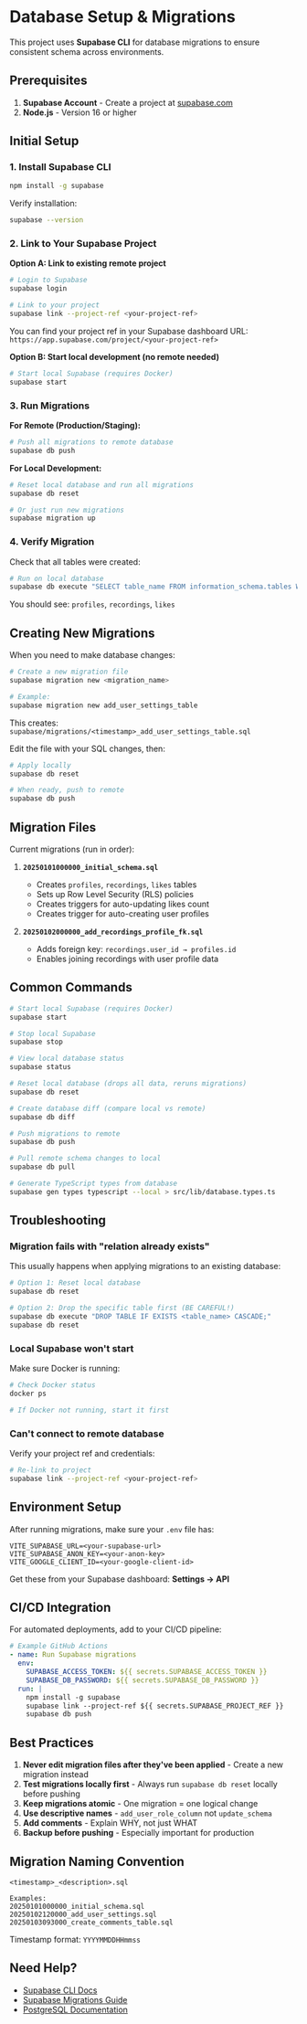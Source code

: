 # Database Setup & Migrations

This project uses **Supabase CLI** for database migrations to ensure consistent schema across environments.

## Prerequisites

1. **Supabase Account** - Create a project at [supabase.com](https://supabase.com)
2. **Node.js** - Version 16 or higher

## Initial Setup

### 1. Install Supabase CLI

```bash
npm install -g supabase
```

Verify installation:
```bash
supabase --version
```

### 2. Link to Your Supabase Project

**Option A: Link to existing remote project**
```bash
# Login to Supabase
supabase login

# Link to your project
supabase link --project-ref <your-project-ref>
```

You can find your project ref in your Supabase dashboard URL:
`https://app.supabase.com/project/<your-project-ref>`

**Option B: Start local development (no remote needed)**
```bash
# Start local Supabase (requires Docker)
supabase start
```

### 3. Run Migrations

**For Remote (Production/Staging):**
```bash
# Push all migrations to remote database
supabase db push
```

**For Local Development:**
```bash
# Reset local database and run all migrations
supabase db reset

# Or just run new migrations
supabase migration up
```

### 4. Verify Migration

Check that all tables were created:
```bash
# Run on local database
supabase db execute "SELECT table_name FROM information_schema.tables WHERE table_schema='public';"
```

You should see: `profiles`, `recordings`, `likes`

## Creating New Migrations

When you need to make database changes:

```bash
# Create a new migration file
supabase migration new <migration_name>

# Example:
supabase migration new add_user_settings_table
```

This creates: `supabase/migrations/<timestamp>_add_user_settings_table.sql`

Edit the file with your SQL changes, then:
```bash
# Apply locally
supabase db reset

# When ready, push to remote
supabase db push
```

## Migration Files

Current migrations (run in order):

1. **`20250101000000_initial_schema.sql`**
   - Creates `profiles`, `recordings`, `likes` tables
   - Sets up Row Level Security (RLS) policies
   - Creates triggers for auto-updating likes count
   - Creates trigger for auto-creating user profiles

2. **`20250102000000_add_recordings_profile_fk.sql`**
   - Adds foreign key: `recordings.user_id → profiles.id`
   - Enables joining recordings with user profile data

## Common Commands

```bash
# Start local Supabase (requires Docker)
supabase start

# Stop local Supabase
supabase stop

# View local database status
supabase status

# Reset local database (drops all data, reruns migrations)
supabase db reset

# Create database diff (compare local vs remote)
supabase db diff

# Push migrations to remote
supabase db push

# Pull remote schema changes to local
supabase db pull

# Generate TypeScript types from database
supabase gen types typescript --local > src/lib/database.types.ts
```

## Troubleshooting

### Migration fails with "relation already exists"

This usually happens when applying migrations to an existing database:

```bash
# Option 1: Reset local database
supabase db reset

# Option 2: Drop the specific table first (BE CAREFUL!)
supabase db execute "DROP TABLE IF EXISTS <table_name> CASCADE;"
supabase db reset
```

### Local Supabase won't start

Make sure Docker is running:
```bash
# Check Docker status
docker ps

# If Docker not running, start it first
```

### Can't connect to remote database

Verify your project ref and credentials:
```bash
# Re-link to project
supabase link --project-ref <your-project-ref>
```

## Environment Setup

After running migrations, make sure your `.env` file has:

```env
VITE_SUPABASE_URL=<your-supabase-url>
VITE_SUPABASE_ANON_KEY=<your-anon-key>
VITE_GOOGLE_CLIENT_ID=<your-google-client-id>
```

Get these from your Supabase dashboard: **Settings → API**

## CI/CD Integration

For automated deployments, add to your CI/CD pipeline:

```yaml
# Example GitHub Actions
- name: Run Supabase migrations
  env:
    SUPABASE_ACCESS_TOKEN: ${{ secrets.SUPABASE_ACCESS_TOKEN }}
    SUPABASE_DB_PASSWORD: ${{ secrets.SUPABASE_DB_PASSWORD }}
  run: |
    npm install -g supabase
    supabase link --project-ref ${{ secrets.SUPABASE_PROJECT_REF }}
    supabase db push
```

## Best Practices

1. **Never edit migration files after they've been applied** - Create a new migration instead
2. **Test migrations locally first** - Always run `supabase db reset` locally before pushing
3. **Keep migrations atomic** - One migration = one logical change
4. **Use descriptive names** - `add_user_role_column` not `update_schema`
5. **Add comments** - Explain WHY, not just WHAT
6. **Backup before pushing** - Especially important for production

## Migration Naming Convention

```
<timestamp>_<description>.sql

Examples:
20250101000000_initial_schema.sql
20250102120000_add_user_settings.sql
20250103093000_create_comments_table.sql
```

Timestamp format: `YYYYMMDDHHmmss`

## Need Help?

- [Supabase CLI Docs](https://supabase.com/docs/guides/cli)
- [Supabase Migrations Guide](https://supabase.com/docs/guides/cli/local-development#database-migrations)
- [PostgreSQL Documentation](https://www.postgresql.org/docs/)
